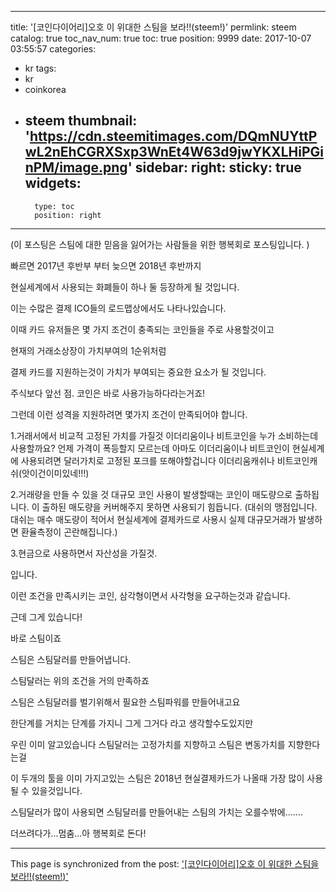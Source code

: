
---
title: '[코인다이어리]오호 이 위대한 스팀을 보라!!(steem!)'
permlink: steem
catalog: true
toc_nav_num: true
toc: true
position: 9999
date: 2017-10-07 03:55:57
categories:
- kr
tags:
- kr
- coinkorea
- steem
thumbnail: 'https://cdn.steemitimages.com/DQmNUYttPwL2nEhCGRXSxp3WnEt4W63d9jwYKXLHiPGinPM/image.png'
sidebar:
    right:
        sticky: true
widgets:
    -
        type: toc
        position: right
---


(이 포스팅은 스팀에 대한 믿음을 잃어가는 사람들을 위한 행복회로 포스팅입니다. )

빠르면 2017년 후반부 부터  늦으면 2018년 후반까지

현실세계에서 사용되는 화폐들이 하나 둘 등장하게 될 것입니다.

이는 수많은 결제 ICO들의 로드맵상에서도 나타나있습니다. 

이때  카드 유저들은 몇 가지 조건이 충족되는 코인들을 주로 사용할것이고

현재의 거래소상장이 가치부여의 1순위처럼 

결제 카드를 지원하는것이 가치가 부여되는 중요한 요소가 될 것입니다.

주식보다 앞선 점. 코인은 바로 사용가능하다라는거죠!

그런데 이런 성격을 지원하려면 몇가지 조건이 만족되어야 합니다.

1.거래서에서 비교적 고정된 가치를 가질것
이더리움이나 비트코인을 누가 소비하는데 사용할까요? 언제 가격이 폭등할지 모르는데
아마도 이더리움이나 비트코인이 현실세계에 사용되려면 달러가치로 고정된 포크를 또해야할겁니다
이더리움캐쉬나 비트코인캐쉬(앗이건이미있네!!!)

2.거래량을 만들 수 있을 것
대규모 코인 사용이 발생할때는 코인이 매도량으로 출하됩니다. 
이 출하된 매도량을 커버해주지 못하면 사용되기 힘듭니다.
(대쉬의 맹점입니다. 대쉬는 매수 매도량이 적어서 현실세계에 결제카드로 사용시 실제 대규모거래가 발생하면 환율측정이 곤란해집니다.)

3.현금으로 사용하면서 자산성을 가질것.

입니다.

이런 조건을 만족시키는 코인, 삼각형이면서 사각형을 요구하는것과 같습니다.

근데 그게 있습니다!

바로 스팀이죠

스팀은 스팀달러를 만들어냅니다.

스팀달러는 위의 조건을 거의 만족하죠

스팀은 스팀달러를 벌기위해서 필요한 스팀파워를 만들어내고요

한단계를 거치는 단계를 가지니 그게 그거다 라고 생각할수도있지만

우린 이미 알고있습니다 스팀달러는 고정가치를 지향하고 스팀은 변동가치를 지향한다는걸

이 두개의 툴을 이미 가지고있는 스팀은 2018년 현실결제카드가 나올때 가장 많이 사용 될 수 있을것입니다.

스팀달러가 많이 사용되면 스팀달러를 만들어내는 스팀의 가치는 오를수밖에.......

더쓰려다가...멈춤...아 행복회로 돈다!

- - -

This page is synchronized from the post: ['[코인다이어리]오호 이 위대한 스팀을 보라!!(steem!)'](https://steemit.com/@virus707/steem)
